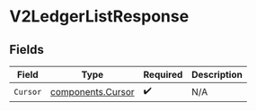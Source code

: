 # V2LedgerListResponse


## Fields

| Field                                                  | Type                                                   | Required                                               | Description                                            |
| ------------------------------------------------------ | ------------------------------------------------------ | ------------------------------------------------------ | ------------------------------------------------------ |
| `Cursor`                                               | [components.Cursor](../../models/components/cursor.md) | :heavy_check_mark:                                     | N/A                                                    |